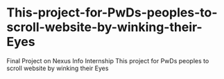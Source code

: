 # This-project-for-PwDs-peoples-to-scroll-website-by-winking-their-Eyes
Final Project on Nexus Info Internship This project for PwDs peoples to scroll website by winking their Eyes
